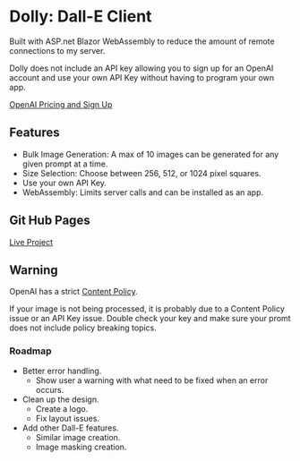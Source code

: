 # Dolly: Dall-E Client

Built with ASP.net Blazor WebAssembly to reduce the amount of remote connections to my server.

Dolly does not include an API key allowing you to sign up for an OpenAI account and use your own API Key without having to program your own app.

[OpenAI Pricing and Sign Up](https://openai.com/api/pricing/)

## Features

- Bulk Image Generation: A max of 10 images can be generated for any given prompt at a time.
- Size Selection: Choose between 256, 512, or 1024 pixel squares.
- Use your own API Key.
- WebAssembly: Limits server calls and can be installed as an app.

## Git Hub Pages

[Live Project]("https://exomut.github.io/Dolly")

## Warning

OpenAI has a strict [Content Policy](https://labs.openai.com/policies/content-policy).

If your image is not being processed, it is probably due to a Content Policy issue or an API Key issue. Double check your key and make sure your promt does not include policy breaking topics.

### Roadmap

- Better error handling.
  - Show user a warning with what need to be fixed when an error occurs.
- Clean up the design.
  - Create a logo.
  - Fix layout issues.
- Add other Dall-E features.
  - Similar image creation.
  - Image masking creation.
